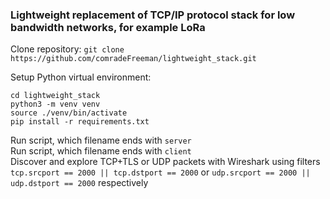 ### Lightweight replacement of TCP/IP protocol stack for low bandwidth networks, for example LoRa

Clone repository:
`git clone https://github.com/comradeFreeman/lightweight_stack.git`

Setup Python virtual environment:
```
cd lightweight_stack
python3 -m venv venv
source ./venv/bin/activate
pip install -r requirements.txt
```

Run script, which filename ends with `server`\
Run script, which filename ends with `client`\
Discover and explore TCP+TLS or UDP packets with Wireshark using filters `tcp.srcport == 2000 || tcp.dstport == 2000` or `udp.srcport == 2000 || udp.dstport == 2000` respectively 
